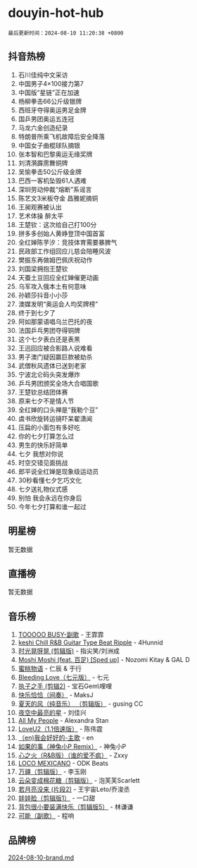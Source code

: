 # douyin-hot-hub

`最后更新时间：2024-08-10 11:20:38 +0800`

## 抖音热榜

1. 石川佳纯中文采访
1. 中国男子4×100接力第7
1. 中国版“星链”正在加速
1. 杨柳拳击66公斤级银牌
1. 西班牙夺得奥运男足金牌
1. 国乒男团奥运五连冠
1. 马龙六金创造纪录
1. 特朗普所乘飞机故障后安全降落
1. 中国女子曲棍球队摘银
1. 张本智和巴黎奥运无缘奖牌
1. 刘清漪霹雳舞铜牌
1. 吴愉拳击50公斤级金牌
1. 巴西一客机坠毁61人遇难
1. 深圳劳动仲裁“熔断”系谣言
1. 陈艺文3米板夺金 昌雅妮摘铜
1. 王昶观赛被认出
1. 艺术体操 醉太平
1. 王楚钦：这次给自己打100分
1. 拼多多创始人黄峥登顶中国首富
1. 全红婵陈芋汐：竞技体育需要暴脾气
1. 民政部工作组回应儿慈会陪睡风波
1. 樊振东再做姆巴佩庆祝动作
1. 刘国梁拥抱王楚钦
1. 天蚕土豆回应全红婵催更动画
1. 乌军攻入俄本土有何意味
1. 孙颖莎抖音小小莎
1. 澳媒发明“奥运会人均奖牌榜”
1. 终于到七夕了
1. 阿如那蒙语唱乌兰巴托的夜
1. 法国乒乓男团夺得铜牌
1. 这个七夕表白还是表黑
1. 王迅回应被合影路人说难看
1. 男子澳门疑因赢巨款被劫杀
1. 武僧秋风遗体已送到老家
1. 宁波北仑码头突发爆炸
1. 乒乓男团颁奖全场大合唱国歌
1. 王楚钦总结团体赛
1. 原来七夕不是情人节
1. 全红婵的口头禅是“我勒个豆”
1. 虞书欣旋转运镜吓呆翟潇闻
1. 压扁的小面包有多好吃
1. 你的七夕打算怎么过
1. 男生的快乐好简单
1. 七夕 我想对你说
1. 时空交错见面挑战
1. 郎平说全红婵是现象级运动员
1. 30秒看懂七夕乞巧文化
1. 七夕送礼物仪式感
1. 别怕 我会永远在你身后
1. 今年七夕打算和谁一起过

## 明星榜

暂无数据

## 直播榜

暂无数据

## 音乐榜

1. [TOOOOO BUSY-副歌](https://sf5-hl-cdn-tos.douyinstatic.com/obj/tos-cn-ve-2774/o0fmjGZetNDjSM5EimFs2QlzBg30YgByJMRQrC) - 王霏霏
1. [keshi Chill R&B Guitar Type Beat Ripple](https://sf5-hl-cdn-tos.douyinstatic.com/obj/tos-cn-ve-2774/okQIfmitAB3HpgZQo0YCEFEACcDhQngn0fkFIC) - 4Hunnid
1. [时光晃呀晃 (剪辑版)](https://sf3-cdn-tos.douyinstatic.com/obj/tos-cn-ve-2774/o8ACeQem3gwI1x3GIYGAfKG0LJebKFRJDwRwyW) - 指尖笑/刘洲成
1. [Moshi Moshi (feat. 百足) [Sped up]](https://sf3-cdn-tos.douyinstatic.com/obj/tos-cn-ve-2774/ocCPFQcXJLeroaIdQLIGAoeeYM3OAUYGDguHXz) - Nozomi Kitay & GAL D
1. [蜜桃物语](https://sf5-hl-cdn-tos.douyinstatic.com/obj/tos-cn-ve-2774/oIhOSCZtIACtYU4XQkngiW9kCBfVD1Fz9IYeqL) - 仁辰 & 于行
1. [Bleeding Love（七元版）](https://sf5-hl-cdn-tos.douyinstatic.com/obj/tos-cn-ve-2774/oEgC9eZFHQ1MfSRnrfkzFp8AayDWqAQMABBgUs) - 七元
1. [执子之手 (剪辑2)](https://sf5-hl-cdn-tos.douyinstatic.com/obj/tos-cn-ve-2774/oUoZLQjCc31XzqsBnBQUNgeKtYPBcgbFDwtfcu) - 宝石Gem\哩哩
1. [快乐恰恰（间奏）](https://sf3-cdn-tos.douyinstatic.com/obj/tos-cn-ve-2774/oMesum3HvWQXJxuMFeVYzf54o2QzH5aEBPOCAn) - MaksJ
1. [夏天的风（纯音乐） （剪辑版）](https://sf5-hl-cdn-tos.douyinstatic.com/obj/tos-cn-ve-2774/oUzLjBZZFQAoNRmGokEeD5zfQCObp6UeFAnTa6) - gusing CC
1. [夜空中最亮的星](https://sf3-cdn-tos.douyinstatic.com/obj/tos-cn-ve-2774/o4IfgGwqqnFeXEMGaS8JBzJAdayAaCeoxqbjCD) - 刘佳兴
1. [All My People](https://sf5-hl-cdn-tos.douyinstatic.com/obj/tos-cn-ve-2774/c7773e6b7c3f4bd9b26cd85b0cfa4eff) - Alexandra Stan
1. [LoveU2（1.1倍速版）](https://sf3-cdn-tos.douyinstatic.com/obj/tos-cn-ve-2774/oQMeDffLaEmgMwgCOEMAFCI6INzoFPgWdD0rsa) - 陈伟霆
1. [（en)我会好好的-主歌](https://sf5-hl-cdn-tos.douyinstatic.com/obj/tos-cn-ve-2774/oUrYpIdrvCbA8m8yAZjbMWjUkL6tiinWMkBTs) - en
1. [如果的事（神兔小P Remix）](https://sf5-hl-cdn-tos.douyinstatic.com/obj/tos-cn-ve-2774/okHtAffz3g4ZB0BMQn9iC9BC6AciI3xCmgQTqt) - 神兔小P
1. [心之火（R&B版）（谁的爱不疯）](https://sf3-cdn-tos.douyinstatic.com/obj/tos-cn-ve-2774/okemkEDaIBBE3OosftCgMxlFkLQZRw37t36ZQv) - Zxxy
1. [LOCO MEXICANO](https://sf6-cdn-tos.douyinstatic.com/obj/tos-cn-ve-2774/owxVoxJorA4ILBfsMAjU6t7O1xW9w0tS7EYzh6) - ODK Beats
1. [万疆（剪辑版）](https://sf5-hl-cdn-tos.douyinstatic.com/obj/tos-cn-ve-2774/ooG7oVgFlDTelKCjCsTTobQvbdtj1BBQXnfZd8) - 李玉刚
1. [云朵变成棉花糖（剪辑版）](https://sf5-hl-cdn-tos.douyinstatic.com/obj/tos-cn-ve-2774/o8LC84GQLALFfXeyJmh8KE61byVQYMMeAZLfEI) - 泡芙芙Scarlett
1. [若月亮没来 (片段2)](https://sf5-hl-cdn-tos.douyinstatic.com/obj/tos-cn-ve-2774/ocQavLLjkCOeDxGyYeIMGgNAIwJ0QXE1Ve3Fzv) - 王宇宙Leto/乔浚丞
1. [娃娃脸（剪辑版1）](https://sf3-cdn-tos.douyinstatic.com/obj/tos-cn-ve-2774/oIimSCgQoNUePTAZ1Ba7TeADY4KetGYsVFeaaB) - 一口甜
1. [背包很小要装满快乐（剪辑版5）](https://sf5-hl-cdn-tos.douyinstatic.com/obj/tos-cn-ve-2774/oUqSJIiBjw2pxsBAiQRmkbZGJrlGCMBPpIW90) - 林谦谦
1. [可能（副歌）](https://sf5-hl-cdn-tos.douyinstatic.com/obj/tos-cn-ve-2774/cde1731888894259b333569393c2fb51) - 程响

## 品牌榜

[2024-08-10-brand.md](2024-08-10-brand.md)
